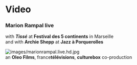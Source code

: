 # __Video__
### __Marion Rampal__ live
with __*Tissé*__ at __Festival des 5 continents__ in Marseille  
and with **Archie Shepp** at **Jazz à Porquerolles**  

![images/marionrampal.live.hd.jpg](https://embedftv-a.akamaihd.net/a217bd550c8005516b8a74988f7cbddf)        
an **Oleo Films**, france<b>télévisions</b>, __culturebox__ co-production